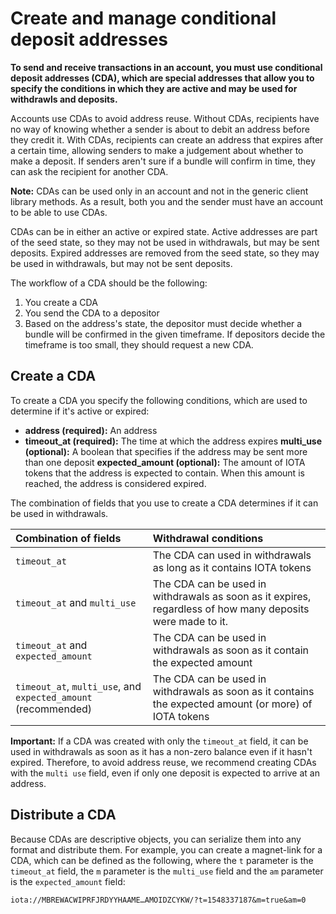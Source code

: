 # Create and manage conditional deposit addresses

**To send and receive transactions in an account, you must use conditional deposit addresses (CDA), which are special addresses that allow you to specify the conditions in which they are active and may be used for withdrawls and deposits.**

Accounts use CDAs to avoid address reuse. Without CDAs, recipients have no way of knowing whether a sender is about to debit an address before they credit it. With CDAs, recipients can create an address that expires after a certain time, allowing senders to make a judgement about whether to make a deposit. If senders aren't sure if a bundle will confirm in time, they can ask the recipient for another CDA.

**Note:** CDAs can be used only in an account and not in the generic client library methods. As a result, both you and the sender must have an account to be able to use CDAs.

CDAs can be in either an active or expired state. Active addresses are part of the seed state, so they may not be used in withdrawals, but may be sent deposits. Expired addresses are removed from the seed state, so they may be used in withdrawals, but may not be sent deposits.

The workflow of a CDA should be the following:

1. You create a CDA
2. You send the CDA to a depositor
3. Based on the address's state, the depositor must decide whether a bundle will be confirmed in the given timeframe. If depositors decide the timeframe is too small, they should request a new CDA.

## Create a CDA

To create a CDA you specify the following conditions, which are used to determine if it's active or expired:

* **address (required):** An address
* **timeout_at (required):** The time at which the address expires
**multi_use (optional):** A boolean that specifies if the address may be sent more than one deposit
**expected_amount (optional):** The amount of IOTA tokens that the address is expected to contain. When this amount is reached, the address is considered expired.

The combination of fields that you use to create a CDA determines if it can be used in withdrawals.

|  **Combination of fields** | **Withdrawal conditions**
| :----------| :----------|
|`timeout_at` |The CDA can used in withdrawals as long as it contains IOTA tokens|
|`timeout_at` and `multi_use` |The CDA can be used in withdrawals as soon as it expires, regardless of how many deposits were made to it. |
|`timeout_at` and `expected_amount`| The CDA can be used in withdrawals as soon as it contain the expected amount|
|`timeout_at`, `multi_use`, and `expected_amount` (recommended) |The CDA can be used in withdrawals as soon as it contains the expected amount (or more) of IOTA tokens |

**Important:** If a CDA was created with only the `timeout_at` field, it can be used in withdrawals as soon as it has a non-zero balance even if it hasn't expired. Therefore, to avoid address reuse, we recommend creating CDAs with the `multi use` field, even if only one deposit is expected to arrive at an address.

## Distribute a CDA

Because CDAs are descriptive objects, you can serialize them into any format and distribute them. For example, you can create a magnet-link for a CDA, which can be defined as the following, where the `t` parameter is the `timeout_at` field, the `m` parameter is the `multi_use` field and the `am` parameter is the `expected_amount` field:

```
iota://MBREWACWIPRFJRDYYHAAME…AMOIDZCYKW/?t=1548337187&m=true&am=0
```
